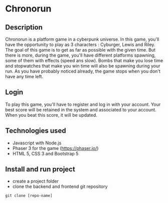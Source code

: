 # Chronorun
## Description
Chronorun is a platform game in a cyberpunk universe. In this game, you'll have the opportunity to play as 3 characters : Cyburger, Lewis and Riley.
The goal of this game is to get as far as possible with the given time.
But there is more, during the game, you'll have different platforms spawning, some of them with effects (speed ans slow).
Bombs that make you lose time and stopwatches that make you win time will also be spawning during your run.
As you have probably noticed already, the game stops when you don't have any time left.
## Login
To play this game, you'll have to register and log in with your account.
Your best score will be retained in the system and associated to your account. When you beat this score, it will be updated.
## Technologies used
- Javascript with Node.js
- Phaser 3 for the game (https://phaser.io/)
- HTML 5, CSS 3 and Bootstrap 5
## Install and run project
- create a project folder
- clone the backend and frontend git repository
```shell
git clone [repo-name]
```
